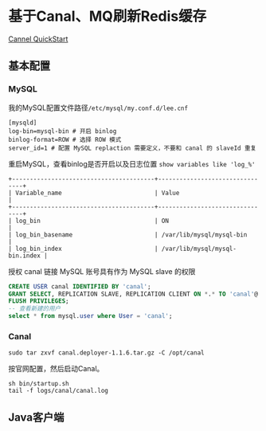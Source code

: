 # 基于Canal、MQ刷新Redis缓存

[Cannel QuickStart](https://github.com/alibaba/canal/wiki/QuickStart)



## 基本配置

### MySQL

我的MySQL配置文件路径`/etc/mysql/my.conf.d/lee.cnf`

```
[mysqld]
log-bin=mysql-bin # 开启 binlog
binlog-format=ROW # 选择 ROW 模式
server_id=1 # 配置 MySQL replaction 需要定义，不要和 canal 的 slaveId 重复
```

重启MySQL，查看binlog是否开启以及日志位置 `show variables like 'log_%'`

```
+----------------------------------------+--------------------------------+
| Variable_name                          | Value                          |
+----------------------------------------+--------------------------------+
| log_bin                                | ON                             |
| log_bin_basename                       | /var/lib/mysql/mysql-bin       |
| log_bin_index                          | /var/lib/mysql/mysql-bin.index |
```

授权 canal 链接 MySQL 账号具有作为 MySQL slave 的权限

```sql
CREATE USER canal IDENTIFIED BY 'canal';  
GRANT SELECT, REPLICATION SLAVE, REPLICATION CLIENT ON *.* TO 'canal'@'%';
FLUSH PRIVILEGES;
-- 查看新建的用户
select * from mysql.user where User = 'canal';
```

### Canal

```shell
sudo tar zxvf canal.deployer-1.1.6.tar.gz -C /opt/canal
```

按官网配置，然后启动Canal。

```shell
sh bin/startup.sh
tail -f logs/canal/canal.log
```



## Java客户端

